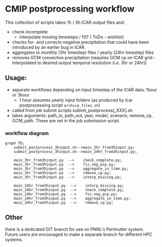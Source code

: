# CMIP postprocessing workflow



This collection of scripts takes 1h / 3h ICAR output files and:
   - check incomplete
       -  interpolate missing timesteps / fill?  ( ToDo - wishlist)
   - checks for- and corrects negative precipitation that could have been introduced by an earlier bug in ICAR.
   - aggregates to monthly (3hr timestep) files / yearly (24hr timestep) files
   - removes GCM convective precipitation (requires GCM cp on ICAR grid -interpolated to desired output temporal resolution (i.e. 3hr or 24hr))


## Usage:
- separate workflows depending on input timestep of the ICAR data: 1hour or 3hour
    - 1 hour assumes yearly input folders (as produced by icar postprocessing script `archive_files.sh`)
- called from job submit scripts submit_postprocess[_XXX].sh
- takes arguments: path_in, path_out, year, model, scenario, remove_cp, GCM_path. These are set in the job submission script.


### workflow diagram
```mermaid
graph TD;
    submit_postprocess_3hinput.sh-->main_3hr_from3hinput.py;
    submit_postprocess_3hinput.sh-->main_24hr_from3hinput.py;

    main_3hr_from3hinput.py  -->    check_complete.py;
    main_3hr_from3hinput.py  -->    fix_neg_pcp.py;
    main_3hr_from3hinput.py  -->    aggregate_in_time.py;
    main_3hr_from3hinput.py  -->    remove_cp.py;
    main_3hr_from3hinput.py  -->    interp_missing.py;

    main_24hr_from3hinput.py  -->    interp_missing.py;
    main_24hr_from3hinput.py  -->    check_complete.py;
    main_24hr_from3hinput.py  -->    fix_neg_pcp.py;
    main_24hr_from3hinput.py  -->    aggregate_in_time.py;
    main_24hr_from3hinput.py  -->    remove_cp.py;

```


## Other
there is a dedicated GIT branch for use on PNNL's Perlmutter system.
Future users are encouraged to make a separate branch for different HPC systems.